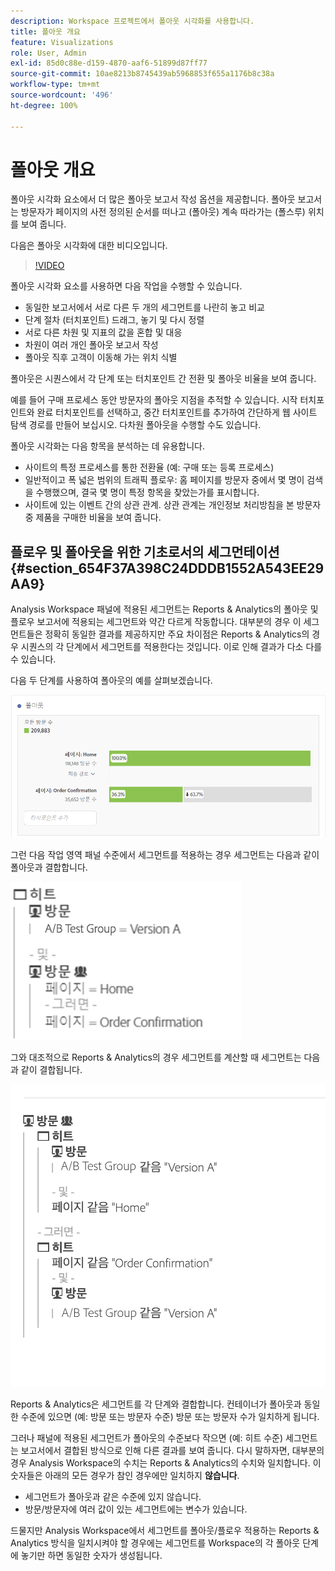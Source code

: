 ```yaml
---
description: Workspace 프로젝트에서 폴아웃 시각화를 사용합니다.
title: 폴아웃 개요
feature: Visualizations
role: User, Admin
exl-id: 85d0c88e-d159-4870-aaf6-51899d87ff77
source-git-commit: 10ae8213b8745439ab5968853f655a1176b8c38a
workflow-type: tm+mt
source-wordcount: '496'
ht-degree: 100%

---
```


# 폴아웃 개요

폴아웃 시각화 요소에서 더 많은 폴아웃 보고서 작성 옵션을 제공합니다. 폴아웃 보고서는 방문자가 페이지의 사전 정의된 순서를 떠나고 (폴아웃) 계속 따라가는 (폴스루) 위치를 보여 줍니다.

다음은 폴아웃 시각화에 대한 비디오입니다.

>[!VIDEO](https://video.tv.adobe.com/v/24042/?quality=12)

폴아웃 시각화 요소를 사용하면 다음 작업을 수행할 수 있습니다.

* 동일한 보고서에서 서로 다른 두 개의 세그먼트를 나란히 놓고 비교
* 단계 절차 (터치포인트) 드래그, 놓기 및 다시 정렬
* 서로 다른 차원 및 지표의 값을 혼합 및 대응
* 차원이 여러 개인 폴아웃 보고서 작성
* 폴아웃 직후 고객이 이동해 가는 위치 식별

폴아웃은 시퀀스에서 각 단계 또는 터치포인트 간 전환 및 폴아웃 비율을 보여 줍니다.

예를 들어 구매 프로세스 동안 방문자의 폴아웃 지점을 추적할 수 있습니다. 시작 터치포인트와 완료 터치포인트를 선택하고, 중간 터치포인트를 추가하여 간단하게 웹 사이트 탐색 경로를 만들어 보십시오. 다차원 폴아웃을 수행할 수도 있습니다.

폴아웃 시각화는 다음 항목을 분석하는 데 유용합니다.

* 사이트의 특정 프로세스를 통한 전환율 (예: 구매 또는 등록 프로세스)
* 일반적이고 폭 넓은 범위의 트래픽 플로우: 홈 페이지를 방문자 중에서 몇 명이 검색을 수행했으며, 결국 몇 명이 특정 항목을 찾았는가를 표시합니다.
* 사이트에 있는 이벤트 간의 상관 관계. 상관 관계는 개인정보 처리방침을 본 방문자 중 제품을 구매한 비율을 보여 줍니다.

## 플로우 및 폴아웃을 위한 기초로서의 세그먼테이션 {#section_654F37A398C24DDDB1552A543EE29AA9}

Analysis Workspace 패널에 적용된 세그먼트는 Reports &amp; Analytics의 폴아웃 및 플로우 보고서에 적용되는 세그먼트와 약간 다르게 작동합니다. 대부분의 경우 이 세그먼트들은 정확히 동일한 결과를 제공하지만 주요 차이점은 Reports &amp; Analytics의 경우 시퀀스의 각 단계에서 세그먼트를 적용한다는 것입니다. 이로 인해 결과가 다소 다를 수 있습니다.

다음 두 단계를 사용하여 폴아웃의 예를 살펴보겠습니다.

![](assets/fallout_segments1.png)

그런 다음 작업 영역 패널 수준에서 세그먼트를 적용하는 경우 세그먼트는 다음과 같이 폴아웃과 결합합니다.

![](assets/fallout_seg.png)

그와 대조적으로 Reports &amp; Analytics의 경우 세그먼트를 계산할 때 세그먼트는 다음과 같이 결합됩니다.

![](assets/fallout_segments3.png)

Reports &amp; Analytics은 세그먼트를 각 단계와 결합합니다. 컨테이너가 폴아웃과 동일한 수준에 있으면 (예: 방문 또는 방문자 수준) 방문 또는 방문자 수가 일치하게 됩니다.

그러나 패널에 적용된 세그먼트가 폴아웃의 수준보다 작으면 (예: 히트 수준) 세그먼트는 보고서에서 결합된 방식으로 인해 다른 결과를 보여 줍니다. 다시 말하자면, 대부분의 경우 Analysis Workspace의 수치는 Reports &amp; Analytics의 수치와 일치합니다. 이 숫자들은 아래의 모든 경우가 참인 경우에만 일치하지 **않습니다**.

* 세그먼트가 폴아웃과 같은 수준에 있지 않습니다.
* 방문/방문자에 여러 값이 있는 세그먼트에는 변수가 있습니다.

드물지만 Analysis Workspace에서 세그먼트를 폴아웃/플로우 적용하는 Reports &amp; Analytics 방식을 일치시켜야 할 경우에는 세그먼트를 Workspace의 각 폴아웃 단계에 놓기만 하면 동일한 숫자가 생성됩니다.
